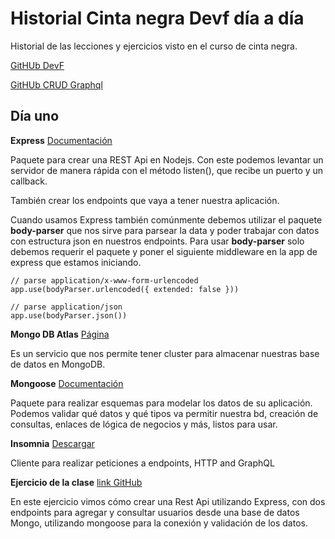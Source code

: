 # Historial Cinta negra Devf día a día

Historial de las lecciones y ejercicios visto en el curso de cinta negra.

[GitHUb DevF](https://github.com/devfmx)

[GitHUb CRUD Graphql](https://github.com/devfmx/cinta-negra-crud-graphql)

## Día uno

**Express** [Documentación](https://expressjs.com/es/guide/routing.html)

Paquete para crear una REST Api en Nodejs. Con este podemos levantar un servidor de manera rápida con el método listen(), que recibe un puerto y un callback.

También crear los endpoints que vaya a tener nuestra aplicación. 

Cuando usamos Express también comúnmente debemos utilizar el paquete **body-parser** que nos sirve para parsear la data y poder trabajar con datos con estructura json en nuestros endpoints. Para usar **body-parser** solo debemos requerir el paquete y poner el siguiente middleware en la app de express que estamos iniciando.

```
// parse application/x-www-form-urlencoded
app.use(bodyParser.urlencoded({ extended: false }))
 
// parse application/json
app.use(bodyParser.json())

```

**Mongo DB Atlas** [Página](https://www.mongodb.com/cloud/atlas)

Es un servicio que nos permite tener cluster para almacenar nuestras base de datos en MongoDB.

**Mongoose** [Documentación](https://mongoosejs.com)

Paquete para realizar esquemas para modelar los datos de su aplicación. Podemos validar qué datos y qué tipos va permitir nuestra bd, creación de consultas, enlaces de lógica de negocios y más, listos para usar.

**Insomnia** [Descargar](https://insomnia.rest/)

Cliente para realizar peticiones a endpoints, HTTP and GraphQL


**Ejercicio de la clase** [link GitHub](https://github.com/Masavi/cinta-negra-32-api)

En este ejercicio vimos cómo crear una Rest Api utilizando Express, con dos endpoints para agregar y consultar usuarios desde una base de datos Mongo, utilizando mongoose para la conexión y validación de los datos.
